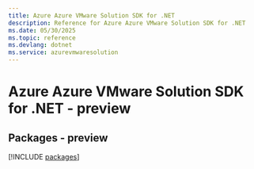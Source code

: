 ```yaml
---
title: Azure Azure VMware Solution SDK for .NET
description: Reference for Azure Azure VMware Solution SDK for .NET
ms.date: 05/30/2025
ms.topic: reference
ms.devlang: dotnet
ms.service: azurevmwaresolution
---
```

# Azure Azure VMware Solution SDK for .NET - preview
## Packages - preview
[!INCLUDE [packages](azure-vmware-solution-index.md)]